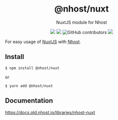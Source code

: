 <div align="center">
  <h1 align="center">
    @nhost/nuxt
  </h1>
  <p>
    NuxtJS module for Nhost
  </p>
  <p>
    <img src="https://img.shields.io/npm/dt/@nhost/nuxt" />
    <img src="https://img.shields.io/npm/v/@nhost/nuxt" />
    <img alt="GitHub contributors" src="https://img.shields.io/github/contributors/nhost/nuxt-nhost-module">
    <img src="https://img.shields.io/npm/l/@nhost/nuxt" />
    </p>
  </p>
</div>

For easy usage of [NuxtJS](https://nuxtjs.org/) with [Nhost](https://nhost.io/).

## Install

`$ npm install @nhost/nuxt`

or

`$ yarn add @nhost/nuxt`

## Documentation

https://docs.old.nhost.io/libraries/nhost-nuxt
